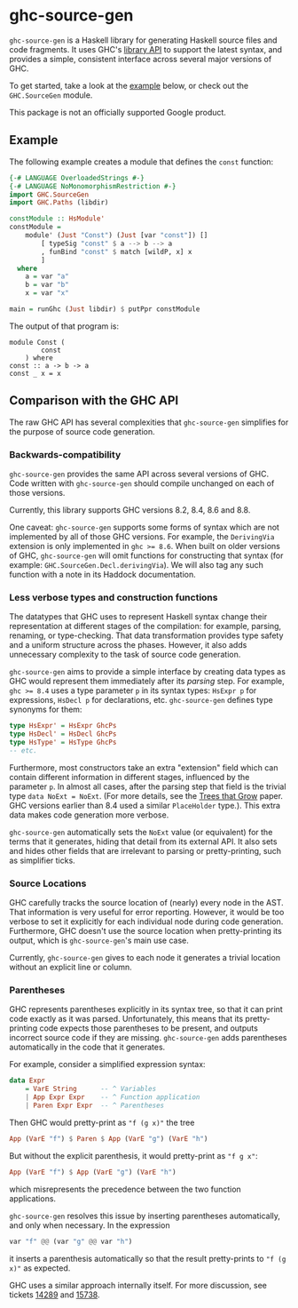 # ghc-source-gen

`ghc-source-gen` is a Haskell library for generating Haskell source files and
code fragments.  It uses GHC's [library API] to support the latest syntax, and
provides a simple, consistent interface across several major versions of GHC.

To get started, take a look at the [example](#example) below, or check out the
`GHC.SourceGen` module.

This package is not an officially supported Google product.

[library API]: https://hackage.haskell.org/package/ghc

## Example

The following example creates a module that defines the
`const` function:

```haskell
{-# LANGUAGE OverloadedStrings #-}
{-# LANGUAGE NoMonomorphismRestriction #-}
import GHC.SourceGen
import GHC.Paths (libdir)

constModule :: HsModule'
constModule =
    module' (Just "Const") (Just [var "const"]) []
        [ typeSig "const" $ a --> b --> a
        , funBind "const" $ match [wildP, x] x
        ]
  where
    a = var "a"
    b = var "b"
    x = var "x"

main = runGhc (Just libdir) $ putPpr constModule
```

The output of that program is:

```
module Const (
        const
    ) where
const :: a -> b -> a
const _ x = x
```

## Comparison with the GHC API

The raw GHC API has several complexities that `ghc-source-gen` simplifies for the
purpose of source code generation.

### Backwards-compatibility
`ghc-source-gen` provides the same API across several versions of GHC.  Code written
with `ghc-source-gen` should compile unchanged on each of those versions.

Currently, this library supports GHC versions 8.2, 8.4, 8.6 and 8.8.

One caveat: `ghc-source-gen` supports some forms of syntax
which are not implemented by all of those GHC versions.  For example, the
`DerivingVia` extension is only implemented in `ghc >= 8.6`.  When built on
older versions of GHC, `ghc-source-gen` will omit functions for constructing
that syntax (for example: `GHC.SourceGen.Decl.derivingVia`).  We will also tag
any such function with a note in its Haddock documentation.

### Less verbose types and construction functions

The datatypes that GHC uses to represent Haskell syntax change their
representation at different stages of the compilation: for example, parsing,
renaming, or type-checking.  That data transformation provides type safety and
a uniform structure across the phases.  However, it also adds unnecessary
complexity to the task of source code generation.

`ghc-source-gen` aims to provide a simple interface by creating data types as
GHC would represent them immediately after its *parsing* step.  For example,
`ghc >= 8.4` uses a type parameter `p` in its syntax types: `HsExpr p` for
expressions, `HsDecl p` for declarations, etc.  `ghc-source-gen` defines type
synonyms for them:

```haskell
type HsExpr' = HsExpr GhcPs
type HsDecl' = HsDecl GhcPs
type HsType' = HsType GhcPs
-- etc.
```

Furthermore, most constructors take an extra "extension" field which can
contain different information in different stages, influenced by the parameter
`p`.  In almost all cases, after the parsing step that field is the
trivial type `data NoExt = NoExt`.  (For more details, see the [Trees that
Grow] paper. GHC versions earlier than 8.4 used a similar `PlaceHolder` type.).
This extra data makes code generation more verbose.

`ghc-source-gen` automatically sets the `NoExt` value (or equivalent) for the
terms that it generates, hiding that detail from its external API.  It also
sets and hides other fields that are irrelevant to parsing or pretty-printing,
such as simplifier ticks.

[Trees that Grow]: https://gitlab.haskell.org/ghc/ghc/wikis/implementing-trees-that-grow

### Source Locations
GHC carefully tracks the source location of (nearly) every node in the AST.
That information is very useful for error reporting.  However, it would be too
verbose to set it explicitly for each individual node during code generation.
Furthermore, GHC doesn't use the source location when pretty-printing its
output, which is `ghc-source-gen`'s main use case.

Currently, `ghc-source-gen` gives to each node it generates a trivial location
without an explicit line or column.

### Parentheses
GHC represents parentheses explicitly in its syntax tree, so that it can print code
exactly as it was parsed.  Unfortunately, this means that its pretty-printing code
expects those parentheses to be present, and outputs incorrect
source code if they are missing.  `ghc-source-gen`
adds parentheses automatically in the code that it generates.

For example, consider a simplified expression syntax:

```haskell
data Expr
    = VarE String      -- ^ Variables
    | App Expr Expr    -- ^ Function application
    | Paren Expr Expr  -- ^ Parentheses
```

Then GHC would pretty-print as `"f (g x)"` the tree

```haskell
App (VarE "f") $ Paren $ App (VarE "g") (VarE "h")
```

But without the explicit parenthesis, it would pretty-print as `"f g x"`:

```haskell
App (VarE "f") $ App (VarE "g") (VarE "h")
```

which misrepresents the precedence between the two function applications.

`ghc-source-gen` resolves this issue by inserting parentheses automatically, and only when necessary.  In the expression

```haskell
var "f" @@ (var "g" @@ var "h")
```

it inserts a parenthesis automatically so that the result pretty-prints to `"f (g x)"` as expected.

GHC uses a similar approach internally itself.  For more discussion, see tickets [14289](https://gitlab.haskell.org/ghc/ghc/issues/14289) and [15738](https://gitlab.haskell.org/ghc/ghc/issues/15738).

